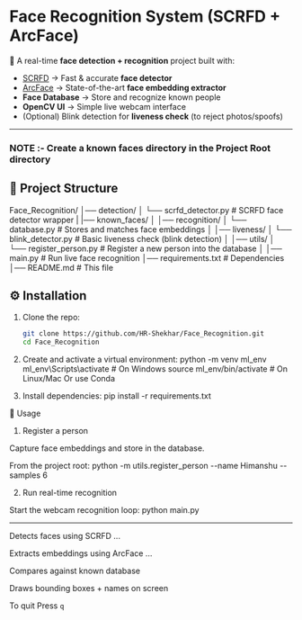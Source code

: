 # Face Recognition System (SCRFD + ArcFace)

🚀 A real-time **face detection + recognition** project built with:
- [SCRFD](https://arxiv.org/abs/2105.04714) → Fast & accurate **face detector**
- [ArcFace](https://arxiv.org/abs/1801.07698) → State-of-the-art **face embedding extractor**
- **Face Database** → Store and recognize known people
- **OpenCV UI** → Simple live webcam interface
- (Optional) Blink detection for **liveness check** (to reject photos/spoofs)

---

### **NOTE :- Create a known faces directory in the Project Root directory**

## 📂 Project Structure

Face_Recognition/
│── detection/
│ └── scrfd_detector.py # SCRFD face detector wrapper
|
|── known_faces/
│ 
│── recognition/
│ └── database.py # Stores and matches face embeddings
│
│── liveness/
│ └── blink_detector.py # Basic liveness check (blink detection)
│
│── utils/
│ └── register_person.py # Register a new person into the database
│
│── main.py # Run live face recognition
│── requirements.txt # Dependencies
│── README.md # This file


## ⚙️ Installation

1. Clone the repo:
   ```bash
   git clone https://github.com/HR-Shekhar/Face_Recognition.git
   cd Face_Recognition

2. Create and activate a virtual environment:
    python -m venv ml_env
    ml_env\Scripts\activate      # On Windows
    source ml_env/bin/activate   # On Linux/Mac
Or use Conda 

3. Install dependencies:
    pip install -r requirements.txt


📝 Usage
1. Register a person

Capture face embeddings and store in the database.

From the project root:
    python -m utils.register_person --name Himanshu --samples 6

2. Run real-time recognition

Start the webcam recognition loop:
    python main.py

---

Detects faces using SCRFD
    ...

Extracts embeddings using ArcFace
    ...

Compares against known database

Draws bounding boxes + names on screen

To quit
    Press `q`
